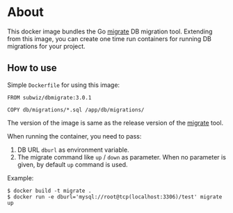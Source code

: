 # About

This docker image bundles the Go [migrate](https://github.com/mattes/migrate/) DB migration tool. Extending from this image, you can create one time run containers for running DB migrations for your project.

## How to use

Simple `Dockerfile` for using this image:

```
FROM subwiz/dbmigrate:3.0.1

COPY db/migrations/*.sql /app/db/migrations/
```

The version of the image is same as the release version of the [migrate](https://github.com/mattes/migrate/) tool.

When running the container, you need to pass:

1. DB URL `dburl` as environment variable.
2. The migrate command like `up` / `down` as parameter. When no parameter is given, by default `up` command is used.

Example:

```
$ docker build -t migrate .
$ docker run -e dburl='mysql://root@tcp(localhost:3306)/test' migrate up
```
